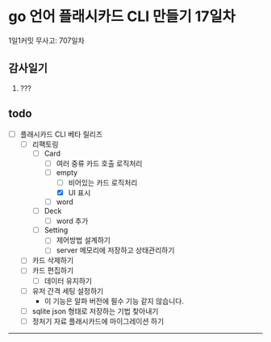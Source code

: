 # go 언어 플래시카드 CLI 만들기 17일차

1일1커밋 무사고: 707일차

## 감사일기

1. ???

## todo

- [ ] 플래시카드 CLI 베타 릴리즈
  - [ ] 리팩토링
    - [ ] Card
      - [ ] 여러 중류 카드 호출 로직처리
      - [ ] empty
        - [ ] 비어있는 카드 로직처리
        - [x] UI 표시
      - [ ] word
    - [ ] Deck
      - [ ] word 추가
    - [ ] Setting
      - [ ] 제어방법 설계하기
      - [ ] server 메모리에 저장하고 상태관리하기
  - [ ] 카드 삭제하기
  - [ ] 카드 편집하기
    - [ ] 데이터 유지하기
  - [ ] 유저 간격 세팅 설정하기
    - 이 기능은 알파 버전에 필수 기능 같지 않습니다.
  - [ ] sqlite json 형태로 저장하는 기법 찾아내기
  - [ ] 정처기 자료 플래시카드에 마이그레이션 하기

---


